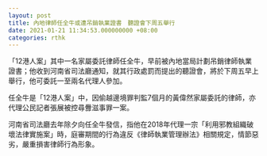 ```yaml
---
layout: post
title: 內地律師任全牛或遭吊銷執業證書　聽證會下周五舉行
date: 2021-01-21 11:34:53.000000000 +08:00
categories: rthk
---
```


「12港人案」其中一名家屬委託律師任全牛，早前被內地當局計劃吊銷律師執業證書；他收到河南省司法廳通知，就其行政處罰而提出的聽證會，將於下周五早上舉行，他可委託一至兩名代理人參加。

任全牛是「12港人案」中，因偷越邊境罪判監7個月的黃偉然家屬委託的律師，亦代理公民記者張展被控尋釁滋事罪一案。

河南省司法廳去年除夕向任全牛發信，指他在2018年代理一宗「利用邪教組織破壞法律實施案」時，庭審期間的行為違反《律師執業管理辦法》相關規定，情節惡劣，嚴重損害律師行為形象。
